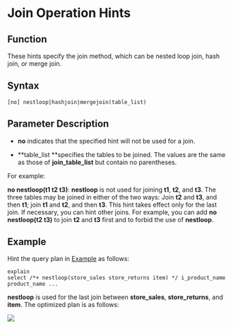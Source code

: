 # Join Operation Hints<a name="EN-US_TOPIC_0289899985"></a>

## Function<a name="en-us_topic_0283137375_en-us_topic_0237121534_section290819468377"></a>

These hints specify the join method, which can be nested loop join, hash join, or merge join.

## Syntax<a name="en-us_topic_0283137375_en-us_topic_0237121534_section3654114133815"></a>

```
[no] nestloop|hashjoin|mergejoin(table_list)
```

## Parameter Description<a name="en-us_topic_0283137375_en-us_topic_0237121534_section35948678143011"></a>

-   **no**  indicates that the specified hint will not be used for a join.

-   **table\_list **specifies the tables to be joined. The values are the same as those of  **join\_table\_list**  but contain no parentheses.

For example:

**no nestloop\(t1 t2 t3\)**:  **nestloop**  is not used for joining  **t1**,  **t2**, and  **t3**. The three tables may be joined in either of the two ways: Join  **t2**  and  **t3**, and then  **t1**; join  **t1**  and  **t2**, and then  **t3**. This hint takes effect only for the last join. If necessary, you can hint other joins. For example, you can add  **no nestloop\(t2 t3\)**  to join  **t2**  and  **t3**  first and to forbid the use of  **nestloop**.

## Example<a name="en-us_topic_0283137375_en-us_topic_0237121534_section1127715590585"></a>

Hint the query plan in  [Example](plan-hint-optimization.md#en-us_topic_0237121532_section671421102912)  as follows:

```
explain
select /*+ nestloop(store_sales store_returns item) */ i_product_name product_name ...
```

**nestloop**  is used for the last join between  **store\_sales**,  **store\_returns**, and  **item**. The optimized plan is as follows:

![](figures/en-us_image_0283137630.png)

